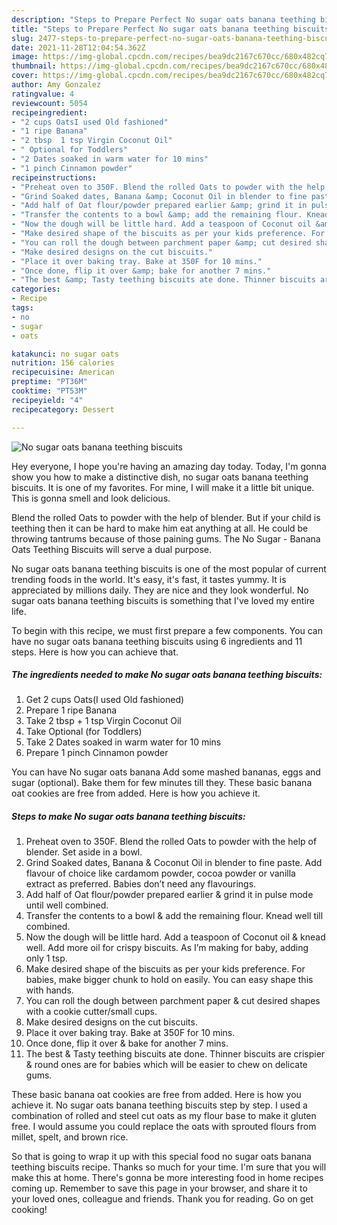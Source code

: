 ```yaml
---
description: "Steps to Prepare Perfect No sugar oats banana teething biscuits"
title: "Steps to Prepare Perfect No sugar oats banana teething biscuits"
slug: 2477-steps-to-prepare-perfect-no-sugar-oats-banana-teething-biscuits
date: 2021-11-28T12:04:54.362Z
image: https://img-global.cpcdn.com/recipes/bea9dc2167c670cc/680x482cq70/no-sugar-oats-banana-teething-biscuits-recipe-main-photo.jpg
thumbnail: https://img-global.cpcdn.com/recipes/bea9dc2167c670cc/680x482cq70/no-sugar-oats-banana-teething-biscuits-recipe-main-photo.jpg
cover: https://img-global.cpcdn.com/recipes/bea9dc2167c670cc/680x482cq70/no-sugar-oats-banana-teething-biscuits-recipe-main-photo.jpg
author: Amy Gonzalez
ratingvalue: 4
reviewcount: 5054
recipeingredient:
- "2 cups OatsI used Old fashioned"
- "1 ripe Banana"
- "2 tbsp  1 tsp Virgin Coconut Oil"
- " Optional for Toddlers"
- "2 Dates soaked in warm water for 10 mins"
- "1 pinch Cinnamon powder"
recipeinstructions:
- "Preheat oven to 350F. Blend the rolled Oats to powder with the help of blender. Set aside in a bowl."
- "Grind Soaked dates, Banana &amp; Coconut Oil in blender to fine paste. Add flavour of choice like cardamom powder, cocoa powder or vanilla extract as preferred. Babies don’t need any flavourings."
- "Add half of Oat flour/powder prepared earlier &amp; grind it in pulse mode until well combined."
- "Transfer the contents to a bowl &amp; add the remaining flour. Knead well till combined."
- "Now the dough will be little hard. Add a teaspoon of Coconut oil &amp; knead well. Add more oil for crispy biscuits. As I’m making for baby, adding only 1 tsp."
- "Make desired shape of the biscuits as per your kids preference. For babies, make bigger chunk to hold on easily. You can easy shape this with hands."
- "You can roll the dough between parchment paper &amp; cut desired shapes with a cookie cutter/small cups."
- "Make desired designs on the cut biscuits."
- "Place it over baking tray. Bake at 350F for 10 mins."
- "Once done, flip it over &amp; bake for another 7 mins."
- "The best &amp; Tasty teething biscuits ate done. Thinner biscuits are crispier &amp; round ones are for babies which will be easier to chew on delicate gums."
categories:
- Recipe
tags:
- no
- sugar
- oats

katakunci: no sugar oats 
nutrition: 156 calories
recipecuisine: American
preptime: "PT36M"
cooktime: "PT53M"
recipeyield: "4"
recipecategory: Dessert

---
```



![No sugar oats banana teething biscuits](https://img-global.cpcdn.com/recipes/bea9dc2167c670cc/680x482cq70/no-sugar-oats-banana-teething-biscuits-recipe-main-photo.jpg)

Hey everyone, I hope you're having an amazing day today. Today, I'm gonna show you how to make a distinctive dish, no sugar oats banana teething biscuits. It is one of my favorites. For mine, I will make it a little bit unique. This is gonna smell and look delicious.

Blend the rolled Oats to powder with the help of blender. But if your child is teething then it can be hard to make him eat anything at all. He could be throwing tantrums because of those paining gums. The No Sugar - Banana Oats Teething Biscuits will serve a dual purpose.

No sugar oats banana teething biscuits is one of the most popular of current trending foods in the world. It's easy, it's fast, it tastes yummy. It is appreciated by millions daily. They are nice and they look wonderful. No sugar oats banana teething biscuits is something that I've loved my entire life.


To begin with this recipe, we must first prepare a few components. You can have no sugar oats banana teething biscuits using 6 ingredients and 11 steps. Here is how you can achieve that.

<!--inarticleads1-->

##### The ingredients needed to make No sugar oats banana teething biscuits:

1. Get 2 cups Oats(I used Old fashioned)
1. Prepare 1 ripe Banana
1. Take 2 tbsp + 1 tsp Virgin Coconut Oil
1. Take  Optional (for Toddlers)
1. Take 2 Dates soaked in warm water for 10 mins
1. Prepare 1 pinch Cinnamon powder


You can have No sugar oats banana Add some mashed bananas, eggs and sugar (optional). Bake them for few minutes till they. These basic banana oat cookies are free from added. Here is how you achieve it. 

<!--inarticleads2-->

##### Steps to make No sugar oats banana teething biscuits:

1. Preheat oven to 350F. Blend the rolled Oats to powder with the help of blender. Set aside in a bowl.
1. Grind Soaked dates, Banana &amp; Coconut Oil in blender to fine paste. Add flavour of choice like cardamom powder, cocoa powder or vanilla extract as preferred. Babies don’t need any flavourings.
1. Add half of Oat flour/powder prepared earlier &amp; grind it in pulse mode until well combined.
1. Transfer the contents to a bowl &amp; add the remaining flour. Knead well till combined.
1. Now the dough will be little hard. Add a teaspoon of Coconut oil &amp; knead well. Add more oil for crispy biscuits. As I’m making for baby, adding only 1 tsp.
1. Make desired shape of the biscuits as per your kids preference. For babies, make bigger chunk to hold on easily. You can easy shape this with hands.
1. You can roll the dough between parchment paper &amp; cut desired shapes with a cookie cutter/small cups.
1. Make desired designs on the cut biscuits.
1. Place it over baking tray. Bake at 350F for 10 mins.
1. Once done, flip it over &amp; bake for another 7 mins.
1. The best &amp; Tasty teething biscuits ate done. Thinner biscuits are crispier &amp; round ones are for babies which will be easier to chew on delicate gums.


These basic banana oat cookies are free from added. Here is how you achieve it. No sugar oats banana teething biscuits step by step. I used a combination of rolled and steel cut oats as my flour base to make it gluten free. I would assume you could replace the oats with sprouted flours from millet, spelt, and brown rice. 

So that is going to wrap it up with this special food no sugar oats banana teething biscuits recipe. Thanks so much for your time. I'm sure that you will make this at home. There's gonna be more interesting food in home recipes coming up. Remember to save this page in your browser, and share it to your loved ones, colleague and friends. Thank you for reading. Go on get cooking!

